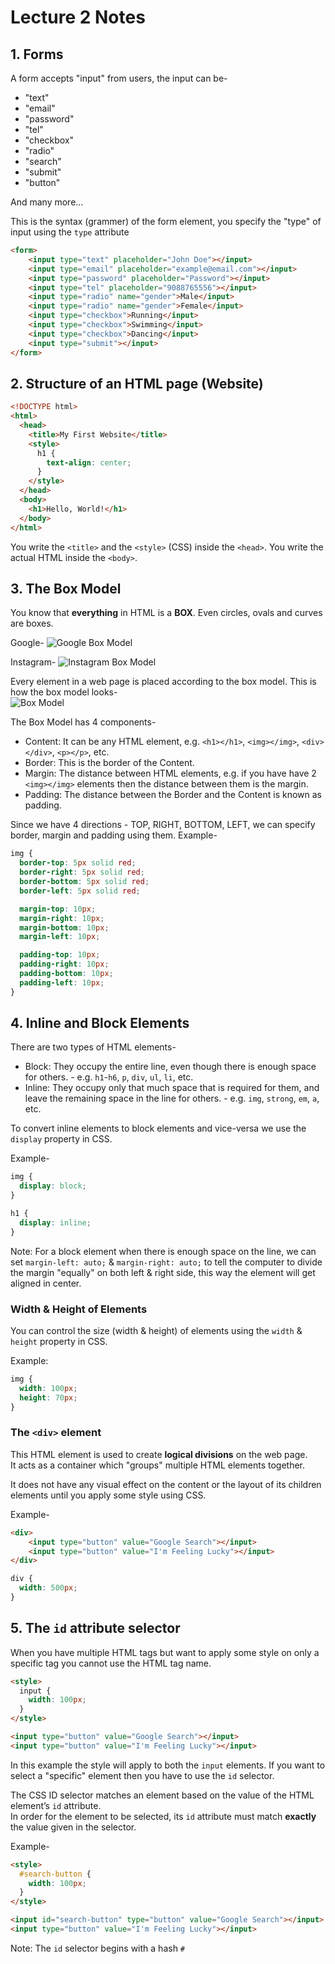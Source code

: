 # Lecture 2 Notes

## 1. Forms

A form accepts "input" from users, the input can be-

- "text"
- "email"
- "password"
- "tel"
- "checkbox"
- "radio"
- "search"
- "submit"
- "button"

And many more...

This is the syntax (grammer) of the form element, you specify the "type" of input using the `type` attribute

```html
<form>
    <input type="text" placeholder="John Doe"></input>
    <input type="email" placeholder="example@email.com"></input>
    <input type="password" placeholder="Password"></input>
    <input type="tel" placeholder="9088765556"></input>
    <input type="radio" name="gender">Male</input>
    <input type="radio" name="gender">Female</input>
    <input type="checkbox">Running</input>
    <input type="checkbox">Swimming</input>
    <input type="checkbox">Dancing</input>
    <input type="submit"></input>
</form>
```

## 2. Structure of an HTML page (Website)

```html
<!DOCTYPE html>
<html>
  <head>
    <title>My First Website</title>
    <style>
      h1 {
        text-align: center;
      }
    </style>
  </head>
  <body>
    <h1>Hello, World!</h1>
  </body>
</html>
```

You write the `<title>` and the `<style>` (CSS) inside the `<head>`.
You write the actual HTML inside the `<body>`.

## 3. The Box Model

You know that **everything** in HTML is a **BOX**. Even circles, ovals and curves are boxes.

Google-
![Google Box Model]("./images/google-box.png")

Instagram-
![Instagram Box Model]("./images/instagram-box.png")

Every element in a web page is placed according to the box model.
This is how the box model looks-  
![Box Model]("./images/box-model.png")

The Box Model has 4 components-

- Content: It can be any HTML element, e.g. `<h1></h1>`, `<img></img>`, `<div></div>`, `<p></p>`, etc.
- Border: This is the border of the Content.
- Margin: The distance between HTML elements, e.g. if you have have 2 `<img></img>` elements then the distance between them is the margin.
- Padding: The distance between the Border and the Content is known as padding.

Since we have 4 directions - TOP, RIGHT, BOTTOM, LEFT, we can specify border, margin and padding using them.
Example-

```css
img {
  border-top: 5px solid red;
  border-right: 5px solid red;
  border-bottom: 5px solid red;
  border-left: 5px solid red;

  margin-top: 10px;
  margin-right: 10px;
  margin-bottom: 10px;
  margin-left: 10px;

  padding-top: 10px;
  padding-right: 10px;
  padding-bottom: 10px;
  padding-left: 10px;
}
```

## 4. Inline and Block Elements

There are two types of HTML elements-

- Block: They occupy the entire line, even though there is enough space for others. - e.g. `h1`-`h6`, `p`, `div`, `ul`, `li`, etc.
- Inline: They occupy only that much space that is required for them, and leave the remaining space in the line for others. - e.g. `img`, `strong`, `em`, `a`, etc.

To convert inline elements to block elements and vice-versa we use the `display` property in CSS.

Example-

```css
img {
  display: block;
}

h1 {
  display: inline;
}
```

Note: For a block element when there is enough space on the line, we can set `margin-left: auto;` & `margin-right: auto;` to tell the computer to divide the margin "equally" on both left & right side, this way the element will get aligned in center.

### Width & Height of Elements

You can control the size (width & height) of elements using the `width` & `height` property in CSS.

Example:

```css
img {
  width: 100px;
  height: 70px;
}
```

### The `<div>` element

This HTML element is used to create **logical divisions** on the web page.  
It acts as a container which "groups" multiple HTML elements together.

It does not have any visual effect on the content or the layout of its children elements until you apply some style using CSS.

Example-

```html
<div>
    <input type="button" value="Google Search"></input>
    <input type="button" value="I'm Feeling Lucky"></input>
</div>
```

```css
div {
  width: 500px;
}
```

## 5. The `id` attribute selector

When you have multiple HTML tags but want to apply some style on only a specific tag you cannot use the HTML tag name.

```html
<style>
  input {
    width: 100px;
  }
</style>

<input type="button" value="Google Search"></input>
<input type="button" value="I'm Feeling Lucky"></input>
```

In this example the style will apply to both the `input` elements.
If you want to select a "specific" element then you have to use the `id` selector.

The CSS ID selector matches an element based on the value of the HTML element’s `id` attribute.  
In order for the element to be selected, its `id` attribute must match **exactly** the value given in the selector.

Example-

```html
<style>
  #search-button {
    width: 100px;
  }
</style>

<input id="search-button" type="button" value="Google Search"></input>
<input type="button" value="I'm Feeling Lucky"></input>
```

Note: The `id` selector begins with a hash `#`
